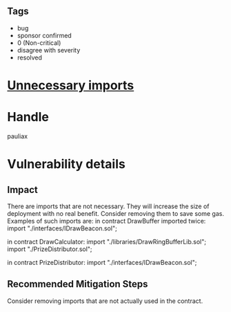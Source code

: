 ## Tags

- bug
- sponsor confirmed
- 0 (Non-critical)
- disagree with severity
- resolved

# [Unnecessary imports](https://github.com/code-423n4/2021-10-pooltogether-findings/issues/50) 

# Handle

pauliax


# Vulnerability details

## Impact
There are imports that are not necessary. They will increase the size of deployment with no real benefit. Consider removing them to save some gas. 
Examples of such imports are:
in contract DrawBuffer imported twice:
import "./interfaces/IDrawBeacon.sol";

in contract DrawCalculator:
import "./libraries/DrawRingBufferLib.sol";
import "./PrizeDistributor.sol";

in contract PrizeDistributor:
import "./interfaces/IDrawBeacon.sol";

## Recommended Mitigation Steps
Consider removing imports that are not actually used in the contract.

